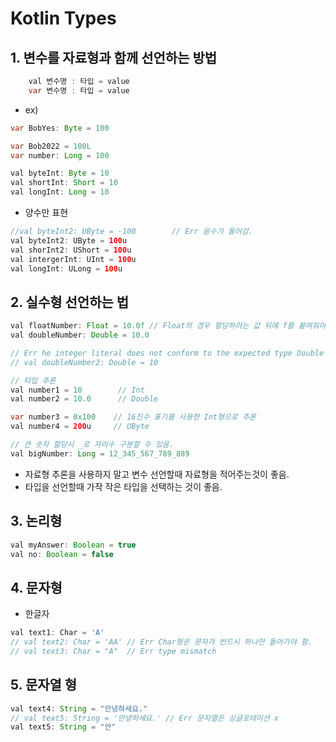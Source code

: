 # Kotlin Types

## 1. 변수를 자료형과 함께 선언하는 방법

```java
    val 변수명 : 타입 = value
    var 변수명 : 타입 = value
```

- ex)

```java
var BobYes: Byte = 100

var Bob2022 = 100L
var number: Long = 100

val byteInt: Byte = 10
val shortInt: Short = 10
val longInt: Long = 10
```

- 양수만 표현

```java
//val byteInt2: UByte = -100        // Err 음수가 들어감.
val byteInt2: UByte = 100u
val shorInt2: UShort = 100u
val intergerInt: UInt = 100u
val longInt: ULong = 100u
```

## 2. 실수형 선언하는 법

```java
val floatNumber: Float = 10.0f // Float의 경우 할당하려는 값 뒤에 f를 붙여줘야 함.
val doubleNumber: Double = 10.0

// Err he integer literal does not conform to the expected type Double
// val doubleNumber2: Double = 10

// 타입 추론
val number1 = 10        // Int
val number2 = 10.0      // Double

var number3 = 0x100    // 16진수 표기를 사용한 Int형으로 추론
val number4 = 200u     // UByte

// 큰 숫자 할당시 _로 자리수 구분할 수 있음.
val bigNumber: Long = 12_345_567_789_889
```

- 자료형 추론을 사용하지 말고 변수 선언할때 자료형을 적어주는것이 좋음.
- 타입을 선언할때 가작 작은 타입을 선택하는 것이 좋음.

## 3. 논리형

```java
val myAnswer: Boolean = true
val no: Boolean = false
```

## 4. 문자형

- 한글자

```java
val text1: Char = 'A'
// val text2: Char = 'AA' // Err Char형은 문자가 반드시 하나만 들어가야 함.
// val text3: Char = "A"  // Err type mismatch
```

## 5. 문자열 형

```java
val text4: String = "안녕하세요."
// val text5: String = '안녕하세요.' // Err 문자열은 싱글포테이션 x
val text5: String = "안"
```
